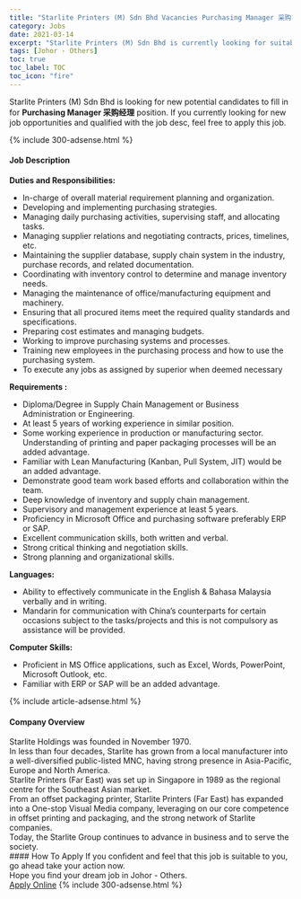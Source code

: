 ```yaml
---
title: "Starlite Printers (M) Sdn Bhd Vacancies Purchasing Manager 采购经理" 
category: Jobs 
date: 2021-03-14 
excerpt: "Starlite Printers (M) Sdn Bhd is currently looking for suitable person to fill in the Purchasing Manager 采购经理 which based in Johor - Others" 
tags: [Johor - Others] 
toc: true 
toc_label: TOC 
toc_icon: "fire" 
--- 
```


<p>Starlite Printers (M) Sdn Bhd is looking for new potential candidates to fill in for <b>Purchasing Manager 采购经理</b> position. If you currently looking for new job opportunities and qualified with the job desc, feel free to apply this job.
</p>{% include 300-adsense.html %} 
<div><div><h4>Job Description</h4></div><div><div><span><div><p><strong>Duties and Responsibilities:</strong></p><ul><li>In-charge of overall material requirement planning and organization.</li><li>Developing and implementing purchasing strategies.</li><li>Managing daily purchasing activities, supervising staff, and allocating tasks.</li><li>Managing supplier relations and negotiating contracts, prices, timelines, etc.</li><li>Maintaining the supplier database, supply chain system in the industry, purchase records, and related documentation.</li><li>Coordinating with inventory control to determine and manage inventory needs.</li><li>Managing the maintenance of office/manufacturing equipment and machinery.</li><li>Ensuring that all procured items meet the required quality standards and specifications.</li><li>Preparing cost estimates and managing budgets.</li><li>Working to improve purchasing systems and processes.</li><li>Training new employees in the purchasing process and how to use the purchasing system.</li><li>To execute any jobs as assigned by superior when deemed necessary</li></ul><p><strong>Requirements :</strong></p><ul><li>Diploma/Degree in Supply Chain Management or Business Administration or Engineering.</li><li>At least 5 years of working experience in similar position.</li><li>Some working experience in production or manufacturing sector. Understanding of printing and paper packaging processes will be an added advantage.</li><li>Familiar with Lean Manufacturing (Kanban, Pull System, JIT) would be an added advantage.</li><li>Demonstrate good team work based efforts and collaboration within the team.</li><li>Deep knowledge of inventory and supply chain management.</li><li>Supervisory and management experience at least 5 years.</li><li>Proficiency in Microsoft Office and purchasing software preferably ERP or SAP.</li><li>Excellent communication skills, both written and verbal.</li><li>Strong critical thinking and negotiation skills.</li><li>Strong planning and organizational skills.</li></ul><p><strong>Languages:</strong></p><ul><li>Ability to effectively communicate in the English &amp; Bahasa Malaysia verbally and in writing.</li><li>Mandarin for communication with China&#8217;s counterparts for certain occasions subject to the tasks/projects and this is not compulsory as assistance will be provided.</li></ul><p><strong>Computer Skills:</strong></p><ul><li>Proficient in MS Office applications, such as Excel, Words, PowerPoint, Microsoft Outlook, etc.</li><li>Familiar with ERP or SAP will be an added advantage.</li></ul></div></span></div></div></div> 
{% include article-adsense.html %} 
<div><div><h4>Company Overview</h4></div><div><div><span><div><div>
<div>
<div>
<div>Starlite Holdings was founded in November 1970.</div>
<div>In less than&#160;four decades, Starlite has grown from a local manufacturer into a well-diversified public-listed MNC, having strong presence in Asia-Pacific, Europe and North America.</div>
<div>Starlite Printers (Far East) was set up in Singapore in 1989 as the regional centre for the Southeast Asian market.</div>
<div>From an offset packaging printer, Starlite Printers (Far East) has expanded into a One-stop Visual Media company, leveraging on our core competence in offset printing and packaging, and the strong network of Starlite companies.</div>
<div>Today, the&#160;Starlite Group&#160;continues to advance in business and to serve the society.</div>
</div>
</div>
</div></div></span></div></div></div> 
#### How To Apply 
If you confident and feel that this job is suitable to you, go ahead take your action now. <br/> 
Hope you find your dream job in Johor - Others. <br/> 
<a href="https://www.jobstreet.com.my/en/job/purchasing-manager-采购经理-4506095?jobId=jobstreet-my-job-4506095&" class="btn btn--info" target="_blank" rel="nofollow noopenner">Apply Online</a> 
{% include 300-adsense.html %} 